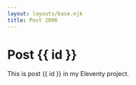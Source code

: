 ```yaml
---
layout: layouts/base.njk
title: Post 2096
---
```


# Post {{ id }}

This is post {{ id }} in my Eleventy project.
